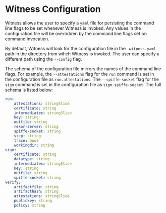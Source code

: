 # Witness Configuration

Witness allows the user to specify a `yaml` file for persisting the command line flags to be set whenever Witness is invoked. Any values in the configuration file will be overridden by the command line flags set on command invocation.

By default, Witness will look for the configuration file in the `.witness.yaml` path in the directory from wihch Witness is invoked.  The user can specify a different path using the `--config` flag.

The schema of the configuration file mirrors the names of the command line flags. For example, the `--attestations` flag for the `run` command is set in the configuration file as `run.attestations`.  The `--spiffe-socket` flag for the `sign` command is set in the configuration file as `sign.spiffe-socket`. The full schema is listed below:
```yaml
run:
    attestations: stringSlice
    certificate: string
    intermediates: stringSlice
    key: string
    outfile: string
    rekor-server: string
    spiffe-socket: string
    step: string
    trace: bool
    workingdir: string
sign:
    certificate: string
    datatype: string
    intermediates: stringSlice
    key: string
    outfile: string
    spiffe-socket: string
verify:
    artifactfile: string
    artifacthash: string
    attestations: stringSlice
    publickey: string
    policy: string
```
